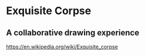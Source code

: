 # Exquisite Corpse

## A collaborative drawing experience

https://en.wikipedia.org/wiki/Exquisite_corpse
